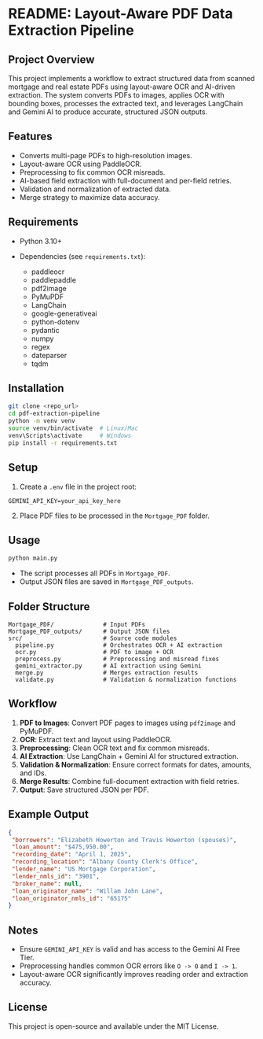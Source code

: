 # README: Layout-Aware PDF Data Extraction Pipeline

## Project Overview

This project implements a workflow to extract structured data from scanned mortgage and real estate PDFs using layout-aware OCR and AI-driven extraction. The system converts PDFs to images, applies OCR with bounding boxes, processes the extracted text, and leverages LangChain and Gemini AI to produce accurate, structured JSON outputs.

## Features

* Converts multi-page PDFs to high-resolution images.
* Layout-aware OCR using PaddleOCR.
* Preprocessing to fix common OCR misreads.
* AI-based field extraction with full-document and per-field retries.
* Validation and normalization of extracted data.
* Merge strategy to maximize data accuracy.

## Requirements

* Python 3.10+
* Dependencies (see `requirements.txt`):

  * paddleocr
  * paddlepaddle
  * pdf2image
  * PyMuPDF
  * LangChain
  * google-generativeai
  * python-dotenv
  * pydantic
  * numpy
  * regex
  * dateparser
  * tqdm

## Installation

```bash
git clone <repo_url>
cd pdf-extraction-pipeline
python -m venv venv
source venv/bin/activate  # Linux/Mac
venv\Scripts\activate     # Windows
pip install -r requirements.txt
```

## Setup

1. Create a `.env` file in the project root:

```
GEMINI_API_KEY=your_api_key_here
```

2. Place PDF files to be processed in the `Mortgage_PDF` folder.

## Usage

```bash
python main.py
```

* The script processes all PDFs in `Mortgage_PDF`.
* Output JSON files are saved in `Mortgage_PDF_outputs`.

## Folder Structure

```
Mortgage_PDF/              # Input PDFs
Mortgage_PDF_outputs/      # Output JSON files
src/                       # Source code modules
  pipeline.py              # Orchestrates OCR + AI extraction
  ocr.py                   # PDF to image + OCR
  preprocess.py            # Preprocessing and misread fixes
  gemini_extractor.py      # AI extraction using Gemini
  merge.py                 # Merges extraction results
  validate.py              # Validation & normalization functions
```

## Workflow

1. **PDF to Images**: Convert PDF pages to images using `pdf2image` and PyMuPDF.
2. **OCR**: Extract text and layout using PaddleOCR.
3. **Preprocessing**: Clean OCR text and fix common misreads.
4. **AI Extraction**: Use LangChain + Gemini AI for structured extraction.
5. **Validation & Normalization**: Ensure correct formats for dates, amounts, and IDs.
6. **Merge Results**: Combine full-document extraction with field retries.
7. **Output**: Save structured JSON per PDF.

## Example Output

```json
{
 "borrowers": "Elizabeth Howerton and Travis Howerton (spouses)",
 "loan_amount": "$475,950.00",
 "recording_date": "April 1, 2025",
 "recording_location": "Albany County Clerk's Office",
 "lender_name": "US Mortgage Corporation",
 "lender_nmls_id": "3901",
 "broker_name": null,
 "loan_originator_name": "Willam John Lane",
 "loan_originator_nmls_id": "65175"
}
```

## Notes

* Ensure `GEMINI_API_KEY` is valid and has access to the Gemini AI Free Tier.
* Preprocessing handles common OCR errors like `O -> 0` and `I -> 1`.
* Layout-aware OCR significantly improves reading order and extraction accuracy.

## License

This project is open-source and available under the MIT License.
